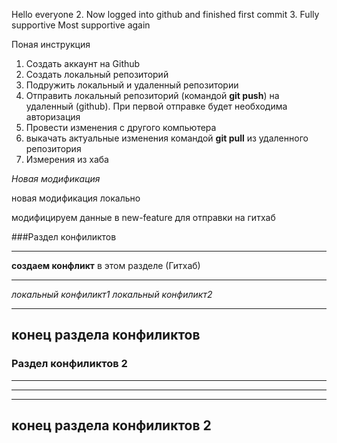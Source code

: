 Hello everyone
2. Now logged into github and finished first commit
3. Fully supportive
Most supportive again


Поная инструкция

1. Создать аккаунт на Github
2. Создать локальный репозиторий
3. Подружить локальный и удаленный репозитории
4. Отправить локальный репозиторий (командой __git push__) на удаленный (github).
При первой отправке будет необходима авторизация
5. Провести изменения с другого компьютера
6. выкачать актуальные изменения командой __git pull__ из удаленного репозитория
7. Измерения из хаба

*Новая модификация*

новая модификация локально

модифицируем данные в new-feature для отправки на гитхаб


###Раздел конфиликтов


_________________________________________________________



__создаем конфликт__ в этом разделе (Гитхаб)

__________________________________________
*локальный конфиликт1*
*локальный конфиликт2*
____________________________

## конец раздела конфиликтов


### Раздел конфиликтов 2


____________________________

______________
_______________________________________________


## конец раздела конфиликтов 2
